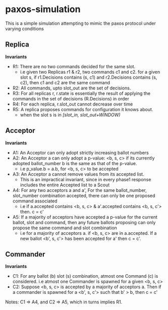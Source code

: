 # paxos-simulation

This is a simple simulation attempting to mimic the paxos protocol under varying conditions

## Replica

**Invariants**
- R1: There are no two commands decided for the same slot. 
    - i.e given two Replicas r1 & r2, two commands c1 and c2. for a 
given slot s, if r1.Decisions contains (s, c1) and r2.Decisions contains (s, c2), then c1 and c2 are the same command
- R2: All commands, upto slot_out are the set of decisions.
- R3: For all replicas r, r.state is essentially the result of applying the commands in the set of decisions 
(R.Decisions) in order
- R4: For each replica, r.slot_out cannot decrease over time
- R5: A replica proposes commands for configuration it knows about. 
    - when the slot s is in *[slot_in, slot_out+WINDOW)*
    
## Acceptor
 
**Invariants** 
- A1: An Acceptor can only adopt strictly increasing ballot numbers
- A2: An Acceptor a can only adopt a p-value: <b, s, c> if its currently adopted ballot_number b is the
same as that of the p-value.
    - i.e p_value.b = a.b, for  <b, s, c> to be accepted
- A3: An Acceptor a cannot remove values from its accepted list. 
    - This is an impractical invariant, since in every phase1 response includes the entire Accepted list to a Scout
- A4: For any two acceptors a and a', For the same ballot_number, slot_number combination accepted, there can only be 
one proposed command associated
    - i.e if a.accepted contains <b, s, c> & a'.accepted contains <b, s, c'> then. c = c'
- A5: If a majority of acceptors have accepted a p-value for the current ballot, slot and command, then any future ballots
proposing can only propose the same command and slot combination
    - i.e for a majority of acceptors a. if <b, s, c> are in a.accepted. If a new ballot <b', s, c'> has been accepted 
    for a' then c = c'.

## Commander

**Invariants**
- C1: For any ballot (b) slot (s) combination, atmost one Command (c) is considered. i.e atmost one Commander is spawned for
a given <b, s, c>
- C2: Suppose <b, s, c> is accepted by a majority of acceptors a. Then if a commander is spawned for a <b', s, c'> such that
b' > b, then c = c'

Notes: C1 => A4, and C2 => A5, which in turns implies R1. 
